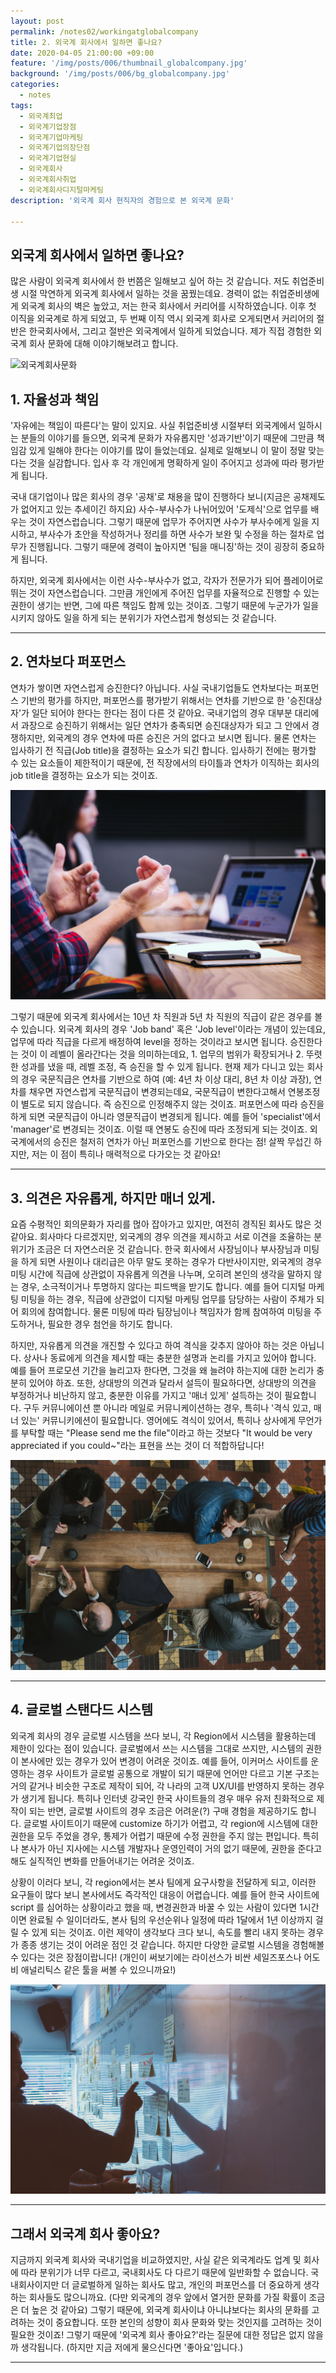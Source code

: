 ```yaml
---
layout: post
permalink: /notes02/workingatglobalcompany
title: 2. 외국계 회사에서 일하면 좋나요?
date: 2020-04-05 21:00:00 +09:00
feature: '/img/posts/006/thumbnail_globalcompany.jpg'
background: '/img/posts/006/bg_globalcompany.jpg'
categories:
  - notes
tags:
  - 외국계최업
  - 외국계기업장점
  - 외국계기업마케팅
  - 외국계기업의장단점
  - 외국계기업현실
  - 외국계회사
  - 외국계회사취업
  - 외국계회사디지털마케팅
description: '외국계 회사 현직자의 경험으로 본 외국계 문화'

---
```


## 외국계 회사에서 일하면 좋나요?
많은 사람이 외국계 회사에서 한 번쯤은 일해보고 싶어 하는 것 같습니다. 저도 취업준비생 시절 막연하게 외국계 회사에서 일하는 것을 꿈꿨는데요. 경력이 없는 취업준비생에게 외국계 회사의 벽은 높았고, 저는 한국 회사에서 커리어를 시작하였습니다. 이후 첫 이직을 외국계로 하게 되었고, 두 번째 이직 역시 외국계 회사로 오게되면서  커리어의 절반은 한국회사에서, 그리고 절반은 외국계에서 일하게 되었습니다. 제가 직접 경험한 외국계 회사 문화에 대해 이야기해보려고 합니다. 

![외국계회사문화](/img/posts/006/01.jpg)

## 1. 자율성과 책임

'자유에는 책임이 따른다'는 말이 있지요. 사실 취업준비생 시절부터 외국계에서 일하시는 분들의 이야기를 들으면, 외국계 문화가 자유롭지만 '성과기반'이기 때문에 그만큼 책임감 있게 일해야 한다는 이야기를 많이 들었는데요. 실제로 일해보니 이 말이 정말 맞는다는 것을 실감합니다. 입사 후 각 개인에게 명확하게 일이 주어지고 성과에 따라 평가받게 됩니다.    

국내 대기업이나 많은 회사의 경우 '공채'로 채용을 많이 진행하다 보니(지금은 공채제도가 없어지고 있는 추세이긴 하지요) 사수-부사수가 나뉘어있어 '도제식'으로 업무를 배우는 것이 자연스럽습니다. 그렇기 때문에 업무가 주어지면 사수가 부사수에게 일을 지시하고, 부사수가 초안을 작성하거나 정리를 하면 사수가 보완 및 수정을 하는 절차로 업무가 진행됩니다. 그렇기 때문에 경력이 높아지면 '팀을 매니징'하는 것이 굉장히 중요하게 됩니다.

하지만, 외국계 회사에서는 이런 사수-부사수가 없고, 각자가 전문가가 되어 플레이어로 뛰는 것이 자연스럽습니다. 그만큼 개인에게 주어진 업무를 자율적으로 진행할 수 있는 권한이 생기는 반면, 그에 따른 책임도 함께 있는 것이죠. 그렇기 때문에 누군가가 일을 시키지 않아도 일을 하게 되는 분위기가 자연스럽게 형성되는 것 같습니다.

------

## 2. 연차보다 퍼포먼스
연차가 쌓이면 자연스럽게 승진한다? 아닙니다. 사실 국내기업들도 연차보다는 퍼포먼스 기반의 평가를 하지만, 퍼포먼스를 평가받기 위해서는 연차를 기반으로 한 '승진대상자'가 일단 되어야 한다는 한다는 점이 다른 것 같아요. 국내기업의 경우 대부분 대리에서 과장으로 승진하기 위해서는 일단 연차가 충족되면 승진대상자가 되고 그 안에서 경쟁하지만, 외국계의 경우 연차에 따른 승진은 거의 없다고 보시면 됩니다. 물론 연차는 입사하기 전 직급(Job title)을 결정하는 요소가 되긴 합니다. 입사하기 전에는 평가할 수 있는 요소들이 제한적이기 때문에, 전 직장에서의 타이틀과 연차가 이직하는 회사의 job title을 결정하는 요소가 되는 것이죠.

![외국계회사문화](/img/posts/006/02.jpg)

그렇기 때문에 외국계 회사에서는 10년 차 직원과 5년 차 직원의 직급이 같은 경우를 볼 수 있습니다. 외국계 회사의 경우 'Job band' 혹은 'Job level'이라는 개념이 있는데요, 업무에 따라 직급을 다르게 배정하여 level을 정하는 것이라고 보시면 됩니다. 승진한다는 것이 이 레벨이 올라간다는 것을 의미하는데요, 1. 업무의 범위가 확장되거나 2. 뚜렷한 성과를 냈을 때, 레벨 조정, 즉 승진을 할 수 있게 됩니다. 현재 제가 다니고 있는 회사의 경우 국문직급은 연차를 기반으로 하여 (예: 4년 차 이상 대리, 8년 차 이상 과장), 연차를 채우면 자연스럽게 국문직급이 변경되는데요, 국문직급이 변한다고해서  연봉조정이 별도로 되지 않습니다. 즉 승진으로 인정해주지 않는 것이죠. 퍼포먼스에 따라 승진을 하게 되면 국문직급이 아니라 영문직급이 변경되게 됩니다. 예를 들어 'specialist'에서 'manager'로 변경되는 것이죠. 이럴 때 연봉도 승진에 따라 조정되게 되는 것이죠. 외국계에서의 승진은 철저히 연차가 아닌 퍼포먼스를 기반으로 한다는 점! 살짝 무섭긴 하지만, 저는 이 점이 특히나 매력적으로 다가오는 것 같아요! 

------

## 3. 의견은 자유롭게, 하지만 매너 있게.
요즘 수평적인 회의문화가 자리를 먾아 잡아가고 있지만, 여전히 경직된 회사도 많은 것 같아요. 회사마다 다르겠지만, 외국계의 경우 의견을 제시하고 서로 이견을 조율하는 분위기가 조금은 더 자연스러운 것 같습니다. 한국 회사에서 사장님이나 부사장님과 미팅을 하게 되면 사원이나 대리급은 아무 말도 못하는 경우가 다반사이지만, 외국계의 경우 미팅 시간에 직급에 상관없이 자유롭게 의견을 나누며, 오히려 본인의 생각을 말하지 않는 경우, 소극적이거나 투명하지 않다는 피드백을 받기도 합니다. 예를 들어 디지털 마케팅 미팅을 하는 경우, 직급에 상관없이 디지털 마케팅 업무를 담당하는 사람이 주체가 되어 회의에 참여합니다. 물론 미팅에 따라 팀장님이나 책임자가 함께 참여하여 미팅을 주도하거나, 필요한 경우 첨언을 하기도 합니다. 

하지만, 자유롭게 의견을 개진할 수 있다고 하여 격식을 갖추지 않아야 하는 것은 아닙니다. 상사나 동료에게 의견을 제시할 때는 충분한 설명과 논리를 가지고 있어야 합니다. 예를 들어 프로모션 기간을 늘리고자 한다면, 그것을 왜 늘려야 하는지에 대한 논리가 충분히 있어야 하죠. 또한, 상대방의 의견과 달라서 설득이 필요하다면, 상대방의 의견을 부정하거나 비난하지 않고, 충분한 이유를 가지고 '매너 있게' 설득하는 것이 필요합니다. 구두 커뮤니에이션 뿐 아니라 메일로 커뮤니케이션하는 경우, 특히나 '격식 있고, 매너 있는'  커뮤니키에션이 필요합니다. 영어에도 격식이 있어서, 특히나 상사에게 무언가를 부탁할 때는 "Please send me the file"이라고 하는 것보다 "It would be very appreciated if you could~"라는 표현을 쓰는 것이 더 적합하답니다!

![외국계회사문화](/img/posts/006/03.jpg)

------

## 4. 글로벌 스탠다드 시스템
외국계 회사의 경우 글로벌 시스템을 쓰다 보니, 각 Region에서 시스템을 활용하는데 제한이 있다는 점이 있습니다. 글로벌에서 쓰는 시스템을 그대로 쓰지만, 시스템의 권한이 본사에만 있는 경우가 있어 변경이 어려운 것이죠. 예를 들어, 이커머스 사이트를 운영하는 경우 사이트가 글로벌 공통으로 개발이 되기 때문에 언어만 다르고 기본 구조는 거의 같거나 비슷한 구조로 제작이 되어, 각 나라의 고객 UX/UI를 반영하지 못하는 경우가 생기게 됩니다. 특히나 인터넷 강국인 한국 사이트들의 경우 매우 유저 친화적으로 제작이 되는 반면, 글로벌 사이트의 경우 조금은 어려운(?) 구매 경험을 제공하기도 합니다. 글로벌 사이트이기 때문에 customize 하기가 어렵고, 각 region에 시스템에 대한 권한을 모두 주었을 경우, 통제가 어렵기 때문에 수정 권한을 주지 않는 편입니다. 특히나 본사가 아닌 지사에는 시스템 개발자나 운영인력이 거의 없기 때문에, 권한을 준다고 해도 실직적인 변화를 만들어내기는 어려운 것이죠. 

상황이 이러다 보니, 각 region에서는 본사 팀에게 요구사항을 전달하게 되고, 이러한 요구들이 많다 보니 본사에서도 즉각적인 대응이 어렵습니다. 예를 들어 한국 사이트에 script 를 심어하는 상황이라고 했을 때,  변경권한과 바꿀 수 있는 사람이 있다면 1시간이면 완료될 수 일이더라도,  본사 팀의 우선순위나 일정에 따라 1달에서 1년 이상까지 걸릴 수 있게 되는 것이죠. 이런 제약이 생각보다 크다 보니, 속도를 빨리 내지 못하는 경우가 종종 생기는 것이  어려운 점인 것 같습니다. 하지만 다양한 글로벌 시스템을 경험해볼 수 있다는 것은 장점이랍니다! (개인이 써보기에는 라이선스가 비싼 세일즈포스나 어도비 애널리틱스 같은 툴을  써볼 수 있으니까요!)

![외국계회사문화](/img/posts/006/04.jpg)

------


## 그래서 외국계 회사 좋아요?
지금까지 외국계 회사와 국내기업을 비교하였지만, 사실 같은 외국계라도 업계 및 회사에 따라 분위기가 너무 다르고, 국내회사도 다 다르기 때문에 일반화할 수 없습니다. 국내회사이지만 더 글로벌하게 일하는 회사도 많고, 개인의 퍼포먼스를 더 중요하게 생각하는 회사들도 많으니까요. (다만 외국계의 경우 앞에서 열거한 문화를 가질 확률이 조금은 더 높은 것 같아요) 그렇기 때문에, 외국계 회사이냐 아니냐보다는 회사의 문화를 고려하는 것이 중요합니다.  또한 본인의 성향이 회사 문화와 맞는 것인지를 고려하는 것이 필요한 것이죠! 그렇기 때문에 '외국계 회사 좋아요?'라는 질문에 대한 정답은 없지 않을까 생각됩니다. (하지만 지금 저에게 물으신다면 '좋아요'입니다.) 

   

------
